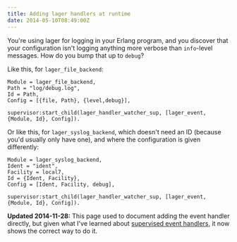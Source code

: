 ```yaml
---
title: Adding lager handlers at runtime
date: 2014-05-10T08:49:00Z
---
```

You're using lager for logging in your Erlang program, and you discover that your configuration isn't logging anything more verbose than `info`-level messages. How do you bump that up to `debug`?

Like this, for `lager_file_backend`:

    Module = lager_file_backend,
    Path = "log/debug.log",
    Id = Path,
    Config = [{file, Path}, {level,debug}],

    supervisor:start_child(lager_handler_watcher_sup, [lager_event, {Module, Id}, Config]).

Or like this, for `lager_syslog_backend`, which doesn't need an ID (because
you'd usually only have one), and where the configuration is given differently:

    Module = lager_syslog_backend,
    Ident = "ident",
    Facility = local7,
    Id = {Ident, Facility},
    Config = [Ident, Facility, debug],

    supervisor:start_child(lager_handler_watcher_sup, [lager_event, {Module, Id}, Config]).

**Updated 2014-11-28:** This page used to document adding the event handler
directly, but given what I've learned about [supervised event
handlers](http://blog.differentpla.net/blog/2014/11/07/erlang-sup-event/), it
now shows the correct way to do it.
